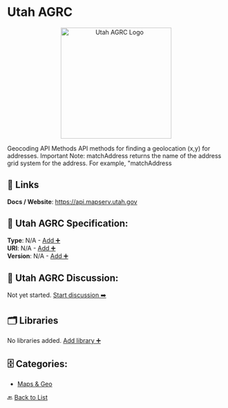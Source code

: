 # Utah AGRC
<p align="center">
    <img width="256" src="https://raw.githubusercontent.com/apis-list/apis-list/main/apis/utah-agrc/logo_256x256.png" alt="Utah AGRC Logo"/>
</p>
Geocoding API Methods API methods for finding a geolocation (x,y) for addresses. Important Note: matchAddress returns the name of the address grid system for the address. For example, "matchAddress

##  🔗 Links
**Docs / Website**: https://api.mapserv.utah.gov

## 🧬 Utah AGRC Specification:
**Type**: N/A - [Add ➕](https://github.com/apis-list/apis-list/edit/main/apis.yaml#L21334)  
**URI**: N/A - [Add ➕](https://github.com/apis-list/apis-list/edit/main/apis.yaml#L21334)  
**Version**: N/A - [Add ➕](https://github.com/apis-list/apis-list/edit/main/apis.yaml#L21334)

## 💬 Utah AGRC Discussion:
Not yet started. [Start discussion ➡️](https://github.com/apis-list/apis-list/discussions/new)

## 🗂️ Libraries

No libraries added. [Add library ➕](https://github.com/apis-list/apis-list/edit/main/apis.yaml#L21334)    


## 🗄️ Categories:
- [Maps & Geo](https://github.com/apis-list/apis-list#maps--geo-)

🔙  [Back to List](https://github.com/apis-list/apis-list)

